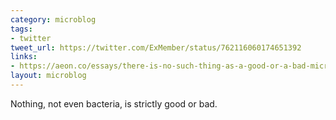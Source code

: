 ```yaml
---
category: microblog
tags:
- twitter
tweet_url: https://twitter.com/ExMember/status/762116060174651392
links:
- https://aeon.co/essays/there-is-no-such-thing-as-a-good-or-a-bad-microbe
layout: microblog
---
```

Nothing, not even bacteria, is strictly good or bad.
